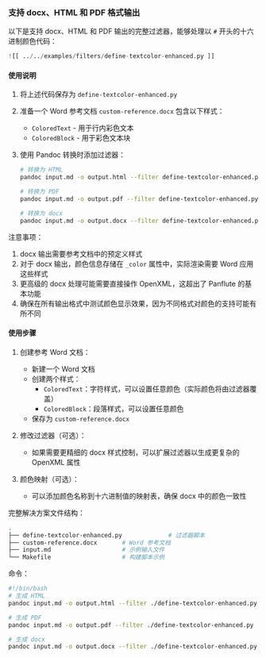 ### 支持 docx、HTML 和 PDF 格式输出

以下是支持 docx、HTML 和 PDF 输出的完整过滤器，能够处理以 `#` 开头的十六进制颜色代码：

```python
![[ ../../examples/filters/define-textcolor-enhanced.py ]]
```

#### 使用说明

1. 将上述代码保存为 `define-textcolor-enhanced.py`
2. 准备一个 Word 参考文档 `custom-reference.docx` 包含以下样式：
   - `ColoredText` - 用于行内彩色文本
   - `ColoredBlock` - 用于彩色文本块

3. 使用 Pandoc 转换时添加过滤器：

   ```bash
   # 转换为 HTML
   pandoc input.md -o output.html --filter define-textcolor-enhanced.py
   
   # 转换为 PDF
   pandoc input.md -o output.pdf --filter define-textcolor-enhanced.py
   
   # 转换为 docx
   pandoc input.md -o output.docx --filter define-textcolor-enhanced.py --reference-doc=custom-reference.docx
   ```

注意事项：

1. docx 输出需要参考文档中的预定义样式
2. 对于 docx 输出，颜色信息存储在 `_color` 属性中，实际渲染需要 Word 应用这些样式
3. 更高级的 docx 处理可能需要直接操作 OpenXML，这超出了 Panflute 的基本功能
4. 确保在所有输出格式中测试颜色显示效果，因为不同格式对颜色的支持可能有所不同

#### 使用步骤

1. 创建参考 Word 文档：
   - 新建一个 Word 文档
   - 创建两个样式：
     - `ColoredText`：字符样式，可以设置任意颜色（实际颜色将由过滤器覆盖）
     - `ColoredBlock`：段落样式，可以设置任意颜色
   - 保存为 `custom-reference.docx`

2. 修改过滤器（可选）：
   - 如果需要更精细的 docx 样式控制，可以扩展过滤器以生成更复杂的 OpenXML 属性

3. 颜色映射（可选）：
   - 可以添加颜色名称到十六进制值的映射表，确保 docx 中的颜色一致性

完整解决方案文件结构：

```bash
.
├── define-textcolor-enhanced.py             # 过滤器脚本
├── custom-reference.docx       # Word 参考文档
├── input.md                    # 示例输入文件
└── Makefile                    # 构建脚本示例
```

命令：

```bash
#!/bin/bash
# 生成 HTML
pandoc input.md -o output.html --filter ./define-textcolor-enhanced.py

# 生成 PDF
pandoc input.md -o output.pdf --filter ./define-textcolor-enhanced.py

# 生成 docx
pandoc input.md -o output.docx --filter ./define-textcolor-enhanced.py --reference-doc=custom-reference.docx
```